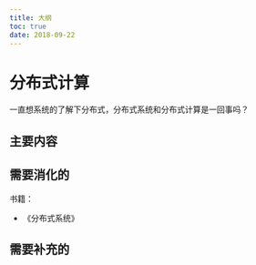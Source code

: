 ```yaml
---
title: 大纲
toc: true
date: 2018-09-22
---
```




# 分布式计算

一直想系统的了解下分布式，分布式系统和分布式计算是一回事吗？

## 主要内容


## 需要消化的

书籍：

- 《分布式系统》


## 需要补充的
